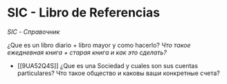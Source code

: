 # SIC - Libro de Referencias  
*SIC - Справочник*

¿Que es un libro diario + libro mayor y como hacerlo?
*Что такое ежедневная книга + старая книга и как это сделать?*
- [[9UA52Q4S]]
¿Que es una Sociedad y cuales son sus cuentas particulares?
Что такое общество и каковы ваши конкретные счета?
